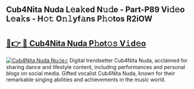 ## Cub4Nita Nuda L𝚎a𝚔ed N𝚞𝚍e - Part-P89 Vi𝚍𝚎o L𝚎a𝚔s - H𝚘𝚝 O𝚗𝚕yf𝚊ns P𝚑𝚘tos R2iOW

# <h2><a href="http://kf4o0y2.oniu.top/?m=Cub4Nita+Nuda">🔗👉 🔴 Cub4Nita Nuda P𝚑ot𝚘𝚜 V𝚒d𝚎o</a></h2>

[![Cub4Nita Nuda Nu𝚍e𝚜](https://i.imgur.com/0qMVB7G.gif)](http://kf4o0y2.oniu.top/?m=Cub4Nita+Nuda)
Digital trendsetter Cub4Nita Nuda, acclaimed for sharing dance and lifestyle content, including performances and personal blogs on social media. Gifted vocalist Cub4Nita Nuda, known for their remarkable singing abilities and achievements in the music world.  
